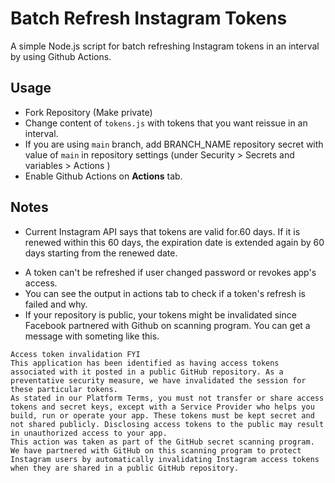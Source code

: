 # Batch Refresh Instagram Tokens

A simple Node.js script for batch refreshing Instagram tokens in an interval by using Github Actions.

## Usage

- Fork Repository (Make private)
- Change content of `tokens.js` with tokens that you want reissue in an interval.
- If you are using `main` branch, add BRANCH_NAME repository secret with value of `main` in repository settings (under Security > Secrets and variables > Actions ) 
- Enable Github Actions on **Actions** tab. 



## Notes

* Current Instagram API says that tokens are valid for.60 days. If it is renewed within this 60 days, the expiration date is extended again by 60 days starting from the renewed date. 

- A token can't be refreshed if user changed password or revokes app's access. 
- You can see the output in actions tab to check if a token's refresh is failed and why.
- If your repository is public, your tokens might be invalidated since Facebook partnered with Github on scanning program. You can get a message with someting like this.
```
Access token invalidation FYI
This application has been identified as having access tokens associated with it posted in a public GitHub repository. As a preventative security measure, we have invalidated the session for these particular tokens.
As stated in our Platform Terms, you must not transfer or share access tokens and secret keys, except with a Service Provider who helps you build, run or operate your app. These tokens must be kept secret and not shared publicly. Disclosing access tokens to the public may result in unauthorized access to your app.
This action was taken as part of the GitHub secret scanning program. We have partnered with GitHub on this scanning program to protect Instagram users by automatically invalidating Instagram access tokens when they are shared in a public GitHub repository.

```
